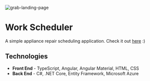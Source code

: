 ![grab-landing-page](/img/scheduler.gif)

# Work Scheduler

A simple appliance repair scheduling application. Check it out [here](https://scheduler.zilvinaspocius.lt "Work Scheduler") :)

## Technologies

* **Front End** - TypeScript, Angular, Angular Material, HTML, CSS
* **Back End** - C#, .NET Core, Entity Framework, Microsoft Azure
